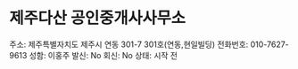 # 제주다산 공인중개사사무소

주소: 제주특별자치도 제주시 연동 301-7 301호(연동,현일빌딩)
전화번호: 010-7627-9613
성함: 이홍주
발신: No
회신: No
상태: 시작 전